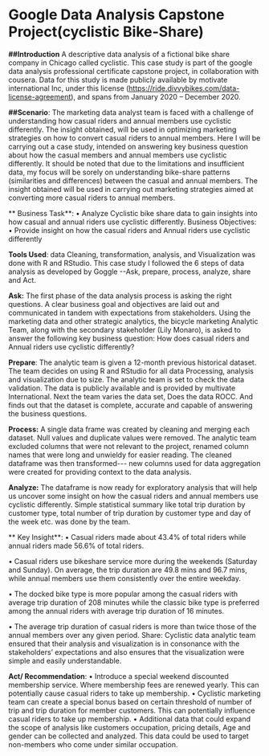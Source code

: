  # Google Data Analysis Capstone Project(cyclistic Bike-Share)


 **##Introduction**
A descriptive data analysis of a fictional bike share company in Chicago called cyclistic. This case study is part of the google data analysis professional certificate capstone project, in collaboration with cousera.  Data for this study is made publicly available by motivate international Inc, under this license (https://ride.divvybikes.com/data-license-agreement), and spans from January 2020 – December 2020. 


**##Scenario**:
The marketing data analyst team is faced with a challenge of understanding how casual riders and annual members use cyclistic differently. The insight obtained, will be used in optimizing marketing strategies on how to convert casual riders to annual members. Here I will be carrying out a case study, intended on answering key business question about how the casual members and annual members use cyclistic differently. It should be noted that due to the limitations and insufficient data, my focus will be sorely on understanding bike-share patterns (similarities and differences) between the casual and annual members. The insight obtained will be used in carrying out marketing strategies aimed at converting more casual riders to annual members. 


** Business Task**:
•	Analyze Cyclistic bike share data to gain insights into how casual and annual riders use cyclistic differently.
Business Objectives:
•	Provide insight on how the casual riders and Annual riders use cyclistic differently

 **Tools Used**: data Cleaning, transformation, analysis, and Visualization was done with R and RStudio. This case study I followed the 6 steps of data analysis as developed by Goggle --Ask, prepare, process, analyze, share and Act.

**Ask:**  The first phase of the data analysis process is asking the right questions. A clear business goal and objectives are laid out and communicated in tandem with expectations from stakeholders. Using the marketing data and other strategic analytics, the bicycle marketing Analytic Team, along with the secondary stakeholder (Lily Monaro), is asked to answer the following key business question:
How does casual riders and Annual riders use cyclistic differently?

**Prepare**: The analytic team is given a 12-month previous historical dataset.  The team decides on using R and RStudio for all data Processing, analysis and visualization due to size.  The analytic team is set to check the data validation. The data is publicly available and is provided by multivate International. Next the team varies the data set, Does the data ROCC. And finds out that the dataset is complete, accurate and capable of answering the business questions.

**Process:** A single data frame was created by cleaning and merging each dataset. Null values and duplicate values were removed. The analytic team excluded columns that were not relevant to the project, renamed column names that were long and unwieldy for easier reading. The cleaned dataframe was then transformed--- new columns used for data aggregation were created for providing context to the data analysis.

 **Analyze:** The dataframe is now ready for exploratory analysis that will help us uncover some insight on how the casual riders and annual members use cyclistic differently. Simple statistical summary like total trip duration by customer type, total number of trip duration by customer type and day of the week etc. was done by the team.

** Key Insight**:
•	Casual riders made about 43.4% of total riders while annual riders made 56.6% of total riders.

•	Casual riders use bikeshare service more during the weekends (Saturday and Sunday). On average, the trip duration are 49.8 mins and 96.7 mins, while annual members use them consistently over the entire weekday.

•	The docked bike type is more popular among the casual riders with average trip duration of 208 minutes while the classic bike type is preferred among the annual riders with average trip duration of 16 minutes.


•	The average trip duration of casual riders is more than twice those of the annual members over any given period.
Share: Cyclistic data analytic team ensured that their analysis and visualization is in consonance with the stakeholders’ expectations and also ensures that the visualization were simple and easily understandable.

 **Act/ Recommendation**:
•	Introduce a special weekend discounted membership service. Where membership fees are renewed yearly. This can potentially cause casual riders to take up membership.
•	Cyclistic marketing team can create a special bonus based on certain threshold of number of trip and trip duration for member customers. This can potentially influence casual riders to take up membership.
•	Additional data that could expand the scope of analysis like customers occupation, pricing details, Age and gender can be collected and analyzed. This data could be used to target non-members who come under similar occupation.






